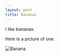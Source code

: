 ```yaml
---
layout: post
title: Bananas
---
```


I like bananas.

Here is a picture of one.

![Banana](https://target.scene7.com/is/image/Target/GUEST_f5d0cfc3-9d02-4ee0-a6c6-ed5dc09971d1?wid=488&hei=488&fmt=pjpeg)